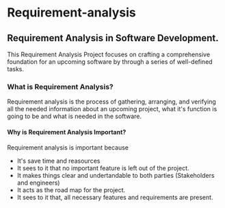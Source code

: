 # Requirement-analysis
## Requirement Analysis in Software Development.
This Requirement Analysis Project focuses on crafting a comprehensive foundation for an upcoming software by through a series of well-defined tasks.
### What is Requirement Analysis?
Requirement analysis is the process of gathering, arranging, and verifying all the needed information about an upcoming project, what it's function is going to be and what is needed in the software. 
#### Why is Requirement Analysis Important?
Requirement analysis is important because 
- It's save time and reasources 
- It sees to it that no important feature is left out of the project.
- It makes things clear and undertandable to both parties (Stakeholders and engineers)
- It acts as the road map for the project.
- It sees to it that, all necessary features and requirements are present.
